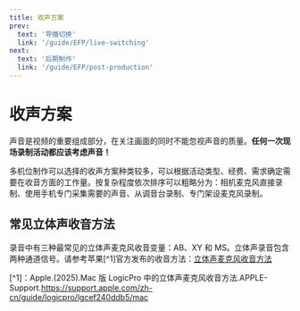 ```yaml
---
title: 收声方案
prev:
  text: '导播切换'
  link: '/guide/EFP/live-switching'
next:
  text: '后期制作'
  link: '/guide/EFP/post-production'
---
```


# 收声方案
声音是视频的重要组成部分，在关注画面的同时不能忽视声音的质量。**任何一次现场录制活动都应该考虑声音！**

多机位制作可以选择的收声方案种类较多，可以根据活动类型、经费、需求确定需要在收音方面的工作量。按复杂程度依次排序可以粗略分为：相机麦克风直接录制、使用手机专门采集需要的声音、从调音台录制、专门架设麦克风录制。

## 常见立体声收音方法
录音中有三种最常见的立体声麦克风收音变量：AB、XY 和 MS。立体声录音包含两种通道信号。请参考苹果[^1]官方发布的收音方法：[立体声麦克风收音方法](https://support.apple.com/zh-cn/guide/logicpro/lgcef240ddb5/mac)

[^1]：Apple.(2025).Mac 版 LogicPro 中的立体声麦克风收音方法.APPLE-Support.<https://support.apple.com/zh-cn/guide/logicpro/lgcef240ddb5/mac>